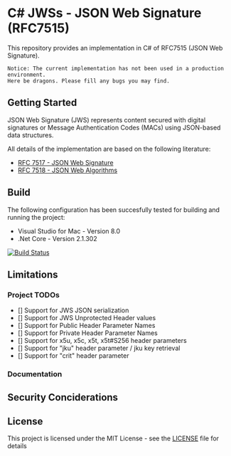 # C# JWSs - JSON Web Signature (RFC7515)
This repository provides an implementation in C# of RFC7515 (JSON Web Signature).

`Notice: The current implementation has not been used in a production environment.` 
<br>`Here be dragons. Please fill any bugs you may find.`

## Getting Started

JSON Web Signature (JWS) represents content secured with digital
   signatures or Message Authentication Codes (MACs) using JSON-based
   data structures.

All details of the implementation are based on the following literature:
* [RFC 7517 - JSON Web Signature](https://www.rfc-editor.org/rfc/rfc7515.txt)
* [RFC 7518 - JSON Web Algorithms](https://www.rfc-editor.org/rfc/rfc7518.txt)

## Build

The following configuration has been succesfully tested for building and running the project:
* Visual Studio for Mac - Version 8.0
* .Net Core - Version 2.1.302

[![Build Status](https://travis-ci.com/alexzautke/JWS.svg?branch=master)](https://travis-ci.com/alexzautke/JWS)

## Limitations

### Project TODOs

- [] Support for JWS JSON serialization
- [] Support for JWS Unprotected Header values
- [] Support for Public Header Parameter Names
- [] Support for Private Header Parameter Names
- [] Support for x5u, x5c, x5t, x5t#S256 header parameters
- [] Support for "jku" header parameter / jku key retrieval
- [] Support for "crit" header parameter

### Documentation

## Security Conciderations

## License
This project is licensed under the MIT License - see the [LICENSE](LICENSE) file for details 
